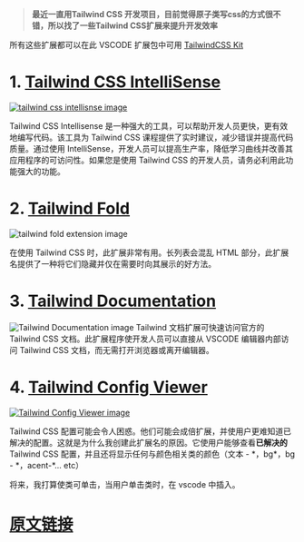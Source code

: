 
> **最近一直用Tailwind CSS 开发项目，目前觉得原子类写css的方式很不错，所以找了一些Tailwind CSS扩展来提升开发效率**


所有这些扩展都可以在此 VSCODE 扩展包中可用 [TailwindCSS Kit](https://marketplace.visualstudio.com/items?itemName=KalimahApps.tailwindcss-kit)

# [](#1-tailwind-css-intellisense)1\. [Tailwind CSS IntelliSense](https://marketplace.visualstudio.com/items?itemName=bradlc.vscode-tailwindcss)

[![tailwind css intellisnse image](https://res.cloudinary.com/practicaldev/image/fetch/s--8iHoPpdK--/c_limit%2Cf_auto%2Cfl_progressive%2Cq_auto%2Cw_800/https://dev-to-uploads.s3.amazonaws.com/uploads/articles/4w36g7owmtrmljbesu24.png)](https://res.cloudinary.com/practicaldev/image/fetch/s--8iHoPpdK--/c_limit%2Cf_auto%2Cfl_progressive%2Cq_auto%2Cw_800/https://dev-to-uploads.s3.amazonaws.com/uploads/articles/4w36g7owmtrmljbesu24.png)

Tailwind CSS Intellisense 是一种强大的工具，可以帮助开发人员更快，更有效地编写代码。该工具为 Tailwind CSS 课程提供了实时建议，减少错误并提高代码质量。通过使用 IntelliSense，开发人员可以提高生产率，降低学习曲线并改善其应用程序的可访问性。如果您是使用 Tailwind CSS 的开发人员，请务必利用此功能强大的功能。

# [](#2-tailwind-fold)2\. [Tailwind Fold](https://marketplace.visualstudio.com/items?itemName=stivo.tailwind-fold)

![tailwind fold extension image](https://res.cloudinary.com/practicaldev/image/fetch/s--BM0-IC_Q--/c_limit%2Cf_auto%2Cfl_progressive%2Cq_66%2Cw_800/https://github.com/stivoat/tailwind-fold/raw/HEAD/images/docs/demo.gif)

在使用 Tailwind CSS 时，此扩展非常有用。长列表会混乱 HTML 部分，此扩展名提供了一种将它们隐藏并仅在需要时向其展示的好方法。

# [](#3-tailwind-documentation)3\. [Tailwind Documentation](https://marketplace.visualstudio.com/items?itemName=alfredbirk.tailwind-documentation)

![Tailwind Documentation image](https://res.cloudinary.com/practicaldev/image/fetch/s--d8h6J4Hb--/c_limit%2Cf_auto%2Cfl_progressive%2Cq_66%2Cw_800/https://user-images.githubusercontent.com/11172530/163716626-8d74a1bb-f05b-4b45-aa12-70f66e0efad8.gif)
Tailwind 文档扩展可快速访问官方的 Tailwind CSS 文档。此扩展程序使开发人员可以直接从 VSCODE 编辑器内部访问 Tailwind CSS 文档，而无需打开浏览器或离开编辑器。

# [](#4-tailwind-config-viewer)4\. [Tailwind Config Viewer](https://marketplace.visualstudio.com/items?itemName=KalimahApps.tailwind-config-viewer)

[![Tailwind Config Viewer image](https://res.cloudinary.com/practicaldev/image/fetch/s--35iNfvmm--/c_limit%2Cf_auto%2Cfl_progressive%2Cq_auto%2Cw_800/https://dev-to-uploads.s3.amazonaws.com/uploads/articles/zxwuaxi8v4o9olb4g06d.png)](https://res.cloudinary.com/practicaldev/image/fetch/s--35iNfvmm--/c_limit%2Cf_auto%2Cfl_progressive%2Cq_auto%2Cw_800/https://dev-to-uploads.s3.amazonaws.com/**uploads**/articles/zxwuaxi8v4o9olb4g06d.png)

Tailwind CSS 配置可能会令人困惑。他们可能会成倍扩展，并使用户更难知道已解决的配置。这就是为什么我创建此扩展名的原因。它使用户能够查看**已解决的**Tailwind CSS 配置，并且还将显示任何与颜色相关类的颜色（文本 - \*，bg\*，bg - \*，acent-\*... etc）

将来，我打算使类可单击，当用户单击类时，在 vscode 中插入。



# [原文链接](https://dev.to/kalimahapps/4-vscode-extensions-i-use-for-tailwind-2him)